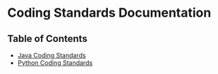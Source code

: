 # Coding Standards Documentation

## Table of Contents
- [Java Coding Standards](Java/JavaCodingStandard.md)
- [Python Coding Standards](Python/README.md)


